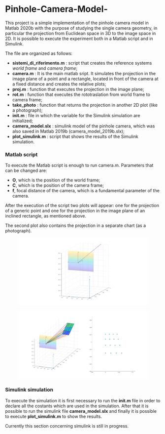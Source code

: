 # Pinhole-Camera-Model-

This project is a simple implementation of the pinhole camera model in Matlab 2020b with the purpose of studying the single camera geometry, in particular the projection from Euclidean space in 3D to the image space in 2D. It is possible to execute the experiment both in a Matlab script and in Simulink.

The file are organized as follows:

- **sistemi_di_riferimento.m** : script that creates the reference systems *world frame* and *camera frame*;
- **camera.m** : It is the main matlab sript. It simulates the projection in the image plane of a point and a rectangle, located in front of the camera at a fixed distance and creates the relative plots;
- **proj.m** : function that executes the projection in the image plane;
- **rot.m** : function that executes the rototraslation from world frame to camera frame;
- **take_photo** : function that returns the projection in another 2D plot (like a photograph);
- **init.m** : file in which the variable for the Simulink simulation are initialized;
- **camera_model.slx** : simulink model of the pinhole camera, which was also saved in Matlab 2019b (camera_model_2019b.slx);
- **plot_simulink.m** : script that shows the results of the Simulink simulation.


<h3>Matlab script</h3>
To execute the Matlab script is enough to run camera.m. Parameters that can be changed are:

- **O**, which is the position of the world frame;
- **C**, which is the position of the camera frame;
- **f**, focal distance of the camera, which is a fundamental parameter of the camera.

After the execution of the script two plots will appear: one for the projection of a generic point and one for the projection in the image plane of an inclined rectangle, as mentioned above.

The second plot also contains the projection in a separate chart (as a photograph).

<figure class="image">
  <img src="pictures/point_projection.png" width="760">
  <figcaption></figcaption>
</figure>

<figure class="image">
  <img src="pictures/rectangle_projection.png" width="760">
  <figcaption></figcaption>
</figure>


<h3>Simulink simulation</h3>

To execute the simulation it is first necessary to run the **init.m** file in order to declare all the costants which are used in the simulation. After that it is possible to run the simulink file **camera_model.slx** and finally it is possible to execute **plot_simulink.m** to show the results.

Currently this section concerning simulink is still in progress.
